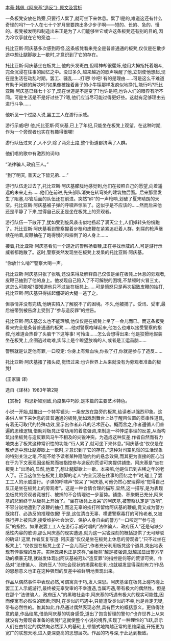 [本蒂·韩佩《阿庆基“造反”》原文及赏析](https://www.vrrw.net/wx/15541.html)

一条板凳安放在路旁,只要行人累了,就可坐下来休息。累了!是的,难道这还有什么奇怪的吗?一个人在七十个岁月里要跨出多少步子啊——短的、长的、急的、慢的。板凳被发明和制造出来正是为了人们能够坐它或许这条板凳还有别的目的,因为冷饮亭就在它的旁边……

托比亚斯·阿庆基多次感到奇怪,这条板凳看来完全是普普通通的板凳,仅仅是在散步途中想让腿脚歇上一歇时,才意识到了它的存在。

托比亚斯·阿庆基坐在板凳上,他的头发斑白,但精神却很矍烁,他用大拇指托着烟斗,完全沉浸在往事的回忆之中。没过多久,越来越近的歌声唤醒了他,立刻使他想起,现在是生活在动乱时期。罢工、骚乱……打吧! 吵吧! 有的是理由……可是这么干难道有助于问题的解决吗?如果像被拴着鼻子的小牛犊那样发疯似地挣扎,能行吗?托比亚斯·阿庆基已经七十岁了,现在世道是不是变了?也许是吧,也许人们的眼界有所不同。可是生活是不是好过些了?嗯,他们应当尽可能过得更好些。这就有足够理由去进行斗争……

他听见一个过路人说,罢工工人在游行示威。

游行示威吧! 他,托比亚斯·阿庆基,已上了年纪,只能坐在板凳上观望。在这种时期,作为一个旁观者也实在有趣得很哪!

游行队伍过来了,人不少,除了两旁土路,整个街道都挤满了人群。

他们唱的歌中有激烈的词句:

“法律骗人,政府压人。”

“到了明天, 普天之下皆兄弟……”

游行队伍走过去了,托比亚斯·阿庆基朦胧地感觉到,他们在按照自己的愿望,向着遥远的未来走去……他们在前进,先头部队消失在转弯处的建筑物后面。后来那里发生了阻塞,尽管后面的队伍还在前进。突然“砰”的一声枪响,划破了夏末晴朗的天空。托比亚斯·阿庆基被子弹的呼啸声惊呆了。这似乎是不应该的……然而后来他还是平静了下来,觉得自己反正是坐在板凳上的旁观者。

游行队伍一下散开了,犹如受到旋风袭击似地扬起了满天尘土,人们掉转头纷纷跑了。托比亚斯·阿庆基看到警察握着步枪和皮鞭在紧紧追赶着人群。刺耳的枪声继续在响着,皮鞭抽在了跑得慢的和摔倒了的人身上……

接着,托比亚斯·阿庆基看见一个跑近的警察扬着鞭,正在寻找示威的人,可是游行示威者都跑散了。这时,警察突然发现坐在板凳上发呆的托比亚斯·阿庆基。

“你放什么哨?”警察大喝一声。

托比亚斯·阿庆基只张了张嘴,还没来得及解释自己仅仅是坐在板凳上休息的旁观者,皮鞭已抽到了他的身上。他发现自己陷入了不可解脱的困境,不禁顿时火冒三丈。这怎么可能呢?要知道他只不过坐在板凳上……可是愤怒只是再次招致皮鞭的抽打,托比亚斯·阿庆基只得拔起僵硬的大腿一逃了之。

但事情并没有完结,他确实陷入了解脱不了的困境。不久,他被捕了。受讯、受审,最后被带到被告席上受到了“参与造反罪”的控告。

托比亚斯·阿庆基怎么也不能理解,他仅仅是在板凳上坐了一会儿而已。而这条板凳看来完全是条普普通通的板凳……他对警察咆哮起来,他怎么也难以接受警察的指控,他难道会热昏了头脑干下这等事! 可怜虫……怎么会想得出来: 他是狡猾地假装坐在板凳上,企图逃过劫难,实际上是个瞭望放哨的人,或者是工运首脑……

警察就是认定他有罪,一口咬定: 你身上有紫血块,你挨了打,你就是参与了造反……

托比亚斯·阿庆基搔了搔头皮,觉悟过来:也许世界上从来就没有为旁观者准备的板凳!

(王家骥 译)

选自《译林》1983年第2期



【赏析】 构思新颖别致,角度集中巧妙,是本篇的主要艺术特色。

小说一开始,就推出一个特写镜头: 一条安放在路旁的板凳,给读者以强烈印象。这条供人坐下来休息的普普通通的板凳,犹如戏剧舞台上处于醒目位置的贯串性道具,有着无可取代的特殊功效,显示出作者非凡的艺术匠心。概而言之,作者遵循人们普遍的思维逻辑,借助对板凳正常功用的着意强调,来制造一种悖逆事理的反差,从而构筑出坐板凳与造反罪风马牛不相及的尖锐冲突。为造成这种反差,作者自然而有力地突出了板凳这种常识性的功能:“行人累了,就可坐下来休息。”阿庆基也“仅仅是在散步途中想让腿脚歇上一歇时,才意识到了它的存在。”这种对司空见惯的生活现象的特别关注之笔,不能不给予读者某种隐隐约约的悬念效果,而其更为直接的匠心当在于为下文表现因坐板凳而被指控参与造反的荒谬可笑提供铺垫。阿庆基是“坐在板凳上”出场的,显然,他累了,想让腿脚歇上一歇。本来嘛,他是位已到古稀之年的老人了。正当这位坐在板凳上歇脚的老人“完全沉浸在往事的回忆之中”时,碰上了罢工工人的示威游行。子弹的呼啸声“惊呆了”阿庆基,可他仍然心安理得地“觉得自己反正是坐在板凳上的旁观者”。这是一种合情合理的描写,显然,这一描写,是为表现坐板凳的旁观者竟被打、被捕的不合情理进一步蓄势。铺垫、积聚既已充分,阿庆基的悲剧终于从板凳上开始了。“坐在板凳上发呆”的阿庆基,被警察认定是“放哨”,不容分说地遭到了皮鞭的抽打,而这无辜的挨打所留给阿庆基的鞭痕,竟又成为警方既挨打、必造反的推理依据! 于是,这位清白无辜、横遭警察毒打的可怜老者,又被强行押上被告席,接受维护社会治安、保护人身自由的警方“一口咬定”“参与造反”的指控。如果说罢工工人在游行示威时唱的“法律骗人、政府压人”还是句缺少感性内容的歌词,那么阿庆基的现实遭遇,就为这一尖锐深刻的概括提供了无可辩驳的确证! 这里,作者反复写道: 阿庆基“仅仅是坐在板凳上休息的旁观者”,“只不过坐在板凳上”, “仅仅是在板凳上坐了一会儿而已”,作者充分利用板凳这个道具,突出地表现有悖事理的反差。实际效果也正是这样,“坐板凳”越是被强调,就越加显出警方举动的横暴无理,就越发体现出阿庆基被冠以“造反罪”的指控是何等的荒谬可笑。作品对“法律骗人、政府压人”的社会现状的揭露和批判,也就越发显得深刻有力!作品的思想意义也正在这种强烈的反差中被鲜明地表现出来。

作品从偶然事件中表现必然,可谓寓真于巧,发人深思。阿庆基坐在板凳上碰巧碰上罢工工人示威游行,最终被无辜受审的不幸遭遇,当属巧遇,带有极大的偶然性。但是在那个“法律骗人、政府压人”的黑暗社会中,阿庆基的巧遇有极大的现实可能性,因而便寓有必然性的因素;同时,在类似的巧遇中,只能遭受类似的不幸,也是肯定无疑,带有必然性的。惟其如此,作品通过偶然表现必然,具有巨大的概括意义。更值得注意的是,作品结尾,借助阿庆基的切身感受,道出了饱含哲理的警句:“也许世界上从来就没有为旁观者准备的板凳!”这就使整个小说的境界,实现了一种理性的飞跃,启示人们在由特定的偶然向必然深入的基础上,顿悟式地跨越正常的思维渠道,开拓更为宽广的联想天地,进入更深更高的思想层次。作品的巧与深,于此达到极致。

